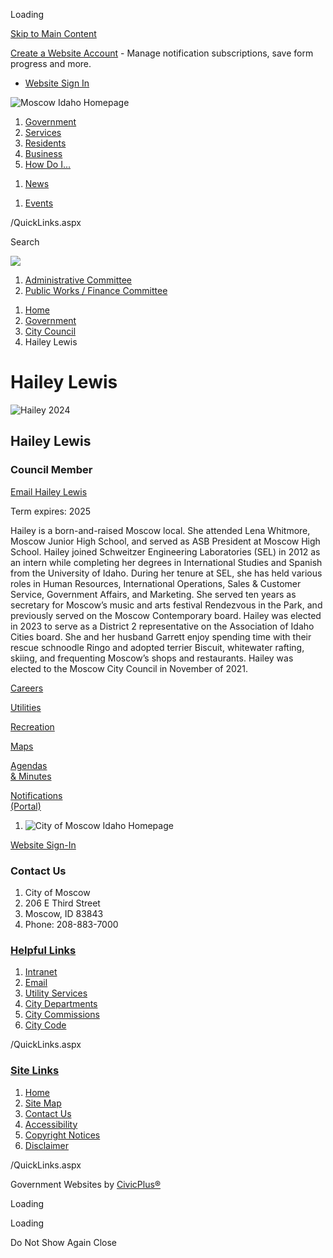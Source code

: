 Loading

[Skip to Main Content](https://www.ci.moscow.id.us/1012/Hailey-Lewis/)

[Create a Website Account](https://www.ci.moscow.id.us/MyAccount/ProfileCreate) - Manage notification subscriptions, save form progress and more.   

- [Website Sign In](https://www.ci.moscow.id.us/MyAccount)

![Moscow Idaho Homepage](https://www.ci.moscow.id.us/ImageRepository/Document?documentID=32525)

1. [Government](https://www.ci.moscow.id.us/27/Government)
2. [Services](https://www.ci.moscow.id.us/101/Services)
3. [Residents](https://www.ci.moscow.id.us/31/Residents)
4. [Business](https://www.ci.moscow.id.us/35/Business)
5. [How Do I...](https://www.ci.moscow.id.us/9/How-Do-I)

<!--THE END-->

1. [News](https://www.ci.moscow.id.us/civicalerts.aspx)

<!--THE END-->

1. [Events](https://www.ci.moscow.id.us/calendar.aspx)

/QuickLinks.aspx

Search

![](https://www.ci.moscow.id.us/ImageRepository/Document?documentID=32524)

1. [Administrative Committee](https://www.ci.moscow.id.us/333/Administrative-Committee)
2. [Public Works / Finance Committee](https://www.ci.moscow.id.us/335/Public-Works-Finance-Committee)

<!--THE END-->

1. [Home](https://www.ci.moscow.id.us)
2. [Government](https://www.ci.moscow.id.us/27/Government)
3. [City Council](https://www.ci.moscow.id.us/314/City-Council)
4. Hailey Lewis

# Hailey Lewis

![Hailey 2024](https://www.ci.moscow.id.us/ImageRepository/Document?documentID=31757 "Hailey 2024")

## Hailey Lewis

### Council Member

[Email Hailey Lewis](mailto:hlewis@ci.moscow.id.us)

Term expires: 2025

Hailey is a born-and-raised Moscow local. She attended Lena Whitmore, Moscow Junior High School, and served as ASB President at Moscow High School. Hailey joined Schweitzer Engineering Laboratories (SEL) in 2012 as an intern while completing her degrees in International Studies and Spanish from the University of Idaho. During her tenure at SEL, she has held various roles in Human Resources, International Operations, Sales &amp; Customer Service, Government Affairs, and Marketing. She served ten years as secretary for Moscow’s music and arts festival Rendezvous in the Park, and previously served on the Moscow Contemporary board. Hailey was elected in 2023 to serve as a District 2 representative on the Association of Idaho Cities board. She and her husband Garrett enjoy spending time with their rescue schnoodle Ringo and adopted terrier Biscuit, whitewater rafting, skiing, and frequenting Moscow’s shops and restaurants. Hailey was elected to the Moscow City Council in November of 2021.

[Careers](https://www.ci.moscow.id.us/348/Human-Resources)

[Utilities](https://www.ci.moscow.id.us/1115/Utility-Billing)

[Recreation](https://www.ci.moscow.id.us/1081/Recreation)

[Maps](https://www.ci.moscow.id.us/361/Maps)

[Agendas  
&amp; Minutes](https://www.ci.moscow.id.us/581/Agendas-and-Minutes)

[Notifications  
(Portal)](https://portal.civicplus.com/ID-Moscow/dashboard)

1. ![City of Moscow Idaho Homepage](https://www.ci.moscow.id.us/ImageRepository/Document?documentId=32648)

[Website Sign-In](https://www.ci.moscow.id.us/myaccount)

### Contact Us

1. City of Moscow
2. 206 E Third Street
3. Moscow, ID 83843
4. Phone: 208-883-7000

### [Helpful Links](https://www.ci.moscow.id.us/QuickLinks.aspx?CID=17)

1. [Intranet](https://www.ci.moscow.id.us/72/Intranet)
2. [Email](https://outlook.office.com/mail/@CityofMoscow625.mail.onmicrosoft.com)
3. [Utility Services](https://www.ci.moscow.id.us/1115/Utility-Billing)
4. [City Departments](https://www.ci.moscow.id.us/101/Services)
5. [City Commissions](https://www.ci.moscow.id.us/353/City-Commissions)
6. [City Code](https://www.ci.moscow.id.us/393/City-Code)

/QuickLinks.aspx

### [Site Links](https://www.ci.moscow.id.us/QuickLinks.aspx?CID=18)

1. [Home](https://www.ci.moscow.id.us)
2. [Site Map](https://www.ci.moscow.id.us/sitemap)
3. [Contact Us](https://www.ci.moscow.id.us/directory)
4. [Accessibility](https://www.ci.moscow.id.us/accessibility)
5. [Copyright Notices](https://www.ci.moscow.id.us/site/copyright)
6. [Disclaimer](https://www.ci.moscow.id.us/privacy)

/QuickLinks.aspx

Government Websites by [CivicPlus®](https://connect.civicplus.com/referral)

Loading

Loading

Do Not Show Again Close